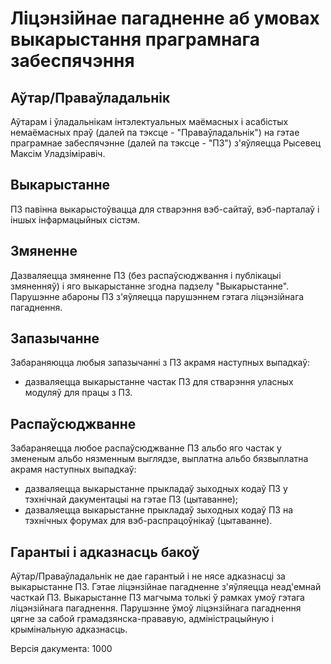 

Ліцэнзійнае пагадненне аб умовах выкарыстання праграмнага забеспячэння
==========================================================================


Аўтар/Праваўладальнік
---------------------------------------------------------------------

Аўтарам і ўладальнікам інтэлектуальных маёмасных і асабістых
немаёмасных праў (далей па тэксце - "Праваўладальнік")
на гэтае праграмнае забеспячэнне (далей па тэксце - "ПЗ")
з'яўляецца Рысевец Максім Уладзіміравіч.


Выкарыстанне
---------------------------------------------------------------------

ПЗ павінна выкарыстоўвацца для стварэння вэб-сайтаў,
вэб-парталаў і іншых інфармацыйных сістэм.


Змяненне
---------------------------------------------------------------------

Дазваляецца змяненне ПЗ (без распаўсюджвання і публікацыі
змяненняў) і яго выкарыстанне згодна падзелу "Выкарыстанне".
Парушэнне абароны ПЗ з'яўляецца парушэннем гэтага
ліцэнзійнага пагаднення.


Запазычанне
---------------------------------------------------------------------

Забараняюцца любыя запазычанні з ПЗ акрамя наступных выпадкаў:

- дазваляецца выкарыстанне частак ПЗ для стварэння
  уласных модуляў для працы з ПЗ.


Распаўсюджванне
---------------------------------------------------------------------

Забараняецца любое распаўсюджванне ПЗ альбо яго частак
у змененым альбо нязменным выглядзе, выплатна альбо бязвыплатна
акрамя наступных выпадкаў:

- дазваляецца выкарыстанне прыкладаў зыходных кодаў ПЗ
  у тэхнічнай дакументацыі на гэтае ПЗ (цытаванне);
- дазваляецца выкарыстанне прыкладаў зыходных кодаў ПЗ
  на тэхнічных форумах для вэб-распрацоўнікаў (цытаванне).


Гарантыі і адказнасць бакоў
---------------------------------------------------------------------

Аўтар/Праваўладальнік не дае гарантый і не нясе адказнасці за выкарыстанне ПЗ.
Гэтае ліцэнзійнае пагадненне з'яўляецца неад'емнай часткай ПЗ.
Выкарыстанне ПЗ магчыма толькі ў рамках умоў гэтага ліцэнзійнага пагаднення.
Парушэнне ўмоў ліцэнзійнага пагаднення цягне за сабой грамадзянска-прававую,
адміністрацыйную і крымінальную адказнасць.


Версія дакумента: 1000

